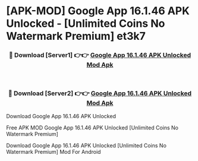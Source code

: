 # [APK-MOD] Google App 16.1.46 APK Unlocked - [Unlimited Coins No Watermark Premium] et3k7



<div align="center">
<h3>🔴 Download [Server1] 👉👉 <a href="https://momento.my/?title=Google_App_16.1.46_APK_Unlocked">Google App 16.1.46 APK Unlocked Mod Apk</a></h3><br>

<h3>🔴 Download [Server2] 👉👉 <a href="https://momento.my/?title=Google_App_16.1.46_APK_Unlocked">Google App 16.1.46 APK Unlocked Mod Apk</a></h3>
</div>



Download Google App 16.1.46 APK Unlocked 

Free APK MOD Google App 16.1.46 APK Unlocked [Unlimited Coins No Watermark Premium]

Download Google App 16.1.46 APK Unlocked [Unlimited Coins No Watermark Premium] Mod For Android
